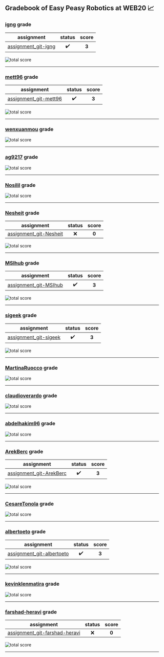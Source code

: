 ## Gradebook of Easy Peasy Robotics at WEB20 :chart_with_upwards_trend:

### [**igng**](https://github.com/igng) grade

| assignment | status | score |
|    :--:    |  :--:  | :--:  |
| [assignment_git-igng](https://github.com/easy-peasy-robotics/assignment_git-igng) | :heavy_check_mark: | **3** |

![total score](https://img.shields.io/badge/total_score-3-brightgreen.svg?style=flat-square)

---


### [**mett96**](https://github.com/mett96) grade

| assignment | status | score |
|    :--:    |  :--:  | :--:  |
| [assignment_git-mett96](https://github.com/easy-peasy-robotics/assignment_git-mett96) | :heavy_check_mark: | **3** |

![total score](https://img.shields.io/badge/total_score-3-brightgreen.svg?style=flat-square)

---


### [**wenxuanmou**](https://github.com/wenxuanmou) grade

![total score](https://img.shields.io/badge/total_score-0-orange.svg?style=flat-square)

---


### [**ag9217**](https://github.com/ag9217) grade

![total score](https://img.shields.io/badge/total_score-0-orange.svg?style=flat-square)

---


### [**Nosilil**](https://github.com/Nosilil) grade

![total score](https://img.shields.io/badge/total_score-0-orange.svg?style=flat-square)

---


### [**Nesheit**](https://github.com/Nesheit) grade

| assignment | status | score |
|    :--:    |  :--:  | :--:  |
| [assignment_git-Nesheit](https://github.com/easy-peasy-robotics/assignment_git-Nesheit) | :x: | **0** |

![total score](https://img.shields.io/badge/total_score-0-orange.svg?style=flat-square)

---


### [**MSIhub**](https://github.com/MSIhub) grade

| assignment | status | score |
|    :--:    |  :--:  | :--:  |
| [assignment_git-MSIhub](https://github.com/easy-peasy-robotics/assignment_git-MSIhub) | :heavy_check_mark: | **3** |

![total score](https://img.shields.io/badge/total_score-3-brightgreen.svg?style=flat-square)

---


### [**sigeek**](https://github.com/sigeek) grade

| assignment | status | score |
|    :--:    |  :--:  | :--:  |
| [assignment_git-sigeek](https://github.com/easy-peasy-robotics/assignment_git-sigeek) | :heavy_check_mark: | **3** |

![total score](https://img.shields.io/badge/total_score-3-brightgreen.svg?style=flat-square)

---


### [**MartinaRuocco**](https://github.com/MartinaRuocco) grade

![total score](https://img.shields.io/badge/total_score-0-orange.svg?style=flat-square)

---


### [**claudioverardo**](https://github.com/claudioverardo) grade

![total score](https://img.shields.io/badge/total_score-0-orange.svg?style=flat-square)

---


### [**abdelhakim96**](https://github.com/abdelhakim96) grade

![total score](https://img.shields.io/badge/total_score-0-orange.svg?style=flat-square)

---


### [**ArekBerc**](https://github.com/ArekBerc) grade

| assignment | status | score |
|    :--:    |  :--:  | :--:  |
| [assignment_git-ArekBerc](https://github.com/easy-peasy-robotics/assignment_git-ArekBerc) | :heavy_check_mark: | **3** |

![total score](https://img.shields.io/badge/total_score-3-brightgreen.svg?style=flat-square)

---


### [**CesareTonola**](https://github.com/CesareTonola) grade

![total score](https://img.shields.io/badge/total_score-0-orange.svg?style=flat-square)

---


### [**albertoeto**](https://github.com/albertoeto) grade

| assignment | status | score |
|    :--:    |  :--:  | :--:  |
| [assignment_git-albertoeto](https://github.com/easy-peasy-robotics/assignment_git-albertoeto) | :heavy_check_mark: | **3** |

![total score](https://img.shields.io/badge/total_score-3-brightgreen.svg?style=flat-square)

---


### [**kevinklenmatira**](https://github.com/kevinklenmatira) grade

![total score](https://img.shields.io/badge/total_score-0-orange.svg?style=flat-square)

---


### [**farshad-heravi**](https://github.com/farshad-heravi) grade

| assignment | status | score |
|    :--:    |  :--:  | :--:  |
| [assignment_git-farshad-heravi](https://github.com/easy-peasy-robotics/assignment_git-farshad-heravi) | :x: | **0** |

![total score](https://img.shields.io/badge/total_score-0-orange.svg?style=flat-square)

---

